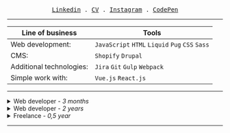 <p align="center">
  <samp>
    <a href="https://www.linkedin.com/in/aleksej579/">Linkedin</a> .
    <a href="https://docs.google.com/document/d/1GQn1uagV6vGFN-dzJT448EkgUJ4gSEppVKmDHOHM-_k/edit?usp=sharing">CV</a> .
    <a href="https://www.instagram.com/eremenko_579/">Instagram</a> .
    <a href="https://codepen.io/Aleksej579">СodePen</a>
  </samp>
</p>

---

Line of business | Tools
---|---
Web development: | <code>JavaScript</code> <code>HTML</code> <code>Liquid</code> <code>Pug</code> <code>CSS</code> <code>Sass</code>
CMS: | <code>Shopify</code> <code>Drupal</code>
Additional technologies: | <code>Jira</code> <code>Git</code> <code>Gulp</code> <code>Webpack</code>
Simple work with: |<code>Vue.js</code> <code>React.js</code>

---

<details>
  <summary>Web developer - <i>3 months</i></summary>
  <i>
    Training program (3 months).
    Shopify store development. 
    Customization of the design theme. Adding new functionality. Workflow in Jira. Communication in Slack.
    Daily progress reports. Weekly reports - Demo. <br>
    http://shopyfyliquid.myshopify.com <pre>Jira  Git  Shopify  Liquid   Javascript  Html  Css</pre>
  </i>
</details>

<details>
  <summary>Web developer - <i>2 years</i></summary>
    <i>
    Development in CMS Drupal 7/8. HTML-CSS coding. Content management. Prototyping in Figma. Manual testing mobile app. <br>
    http://art-coral.com <pre>Drupal  Twig  Jquery  Rest  Html  Css  Gulp  Figma</pre>
   </i>
</details>

<details>
  <summary>Freelance - <i>0,5 year</i></summary>
    <i>
      Making test tasks using different tools and technologies. <br>
      https://intertool.netlify.app <br> 
      http://naturetour.eu3.biz  <br> 
      http://sho-studio.eu3.org  <br> 
      https://big-drop.netlify.app  <br> 
      https://github.com/Aleksej579/weather_project  <br> 
      http://darly.netlify.app  <br> 
      https://authentication-5bff9.web.app <pre>pug  sass  gulp  vue  react  angular10</pre>
      Store development. <br>
      http://dogs-bomba.eu3.org <pre>php  mysql</pre>
      Personal site with notes.  <br>
      http://maintoexamine.eu3.org <pre>pug  stylus  javascript </pre>
  </i>
</details>

---


